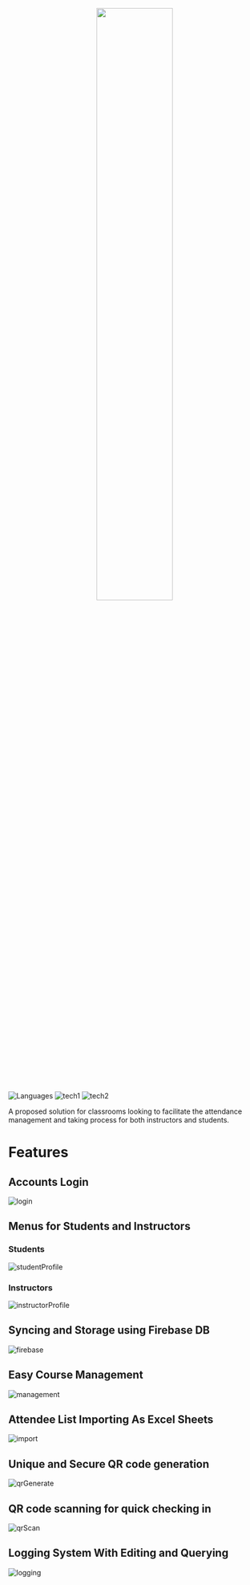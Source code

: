 <p align="center">
  <img src="https://github.com/Nizar1999/Shusseki/blob/master/screenshots/Banner.png" width = 55%; height=55% />
</p>

![Languages](https://img.shields.io/badge/-Java-grey?style=for-the-badge&logo=android&logoColor=%2303a9f4)
![tech1](https://img.shields.io/badge/-Android%20Studio-grey?style=for-the-badge&logo=androidstudio&logoColor=%2303a9f4)
![tech2](https://img.shields.io/badge/-Firebase-grey?style=for-the-badge&logo=firebase&logoColor=%2303a9f4)

A proposed solution for classrooms looking to facilitate the attendance management and taking process for both instructors and students.

# Features

## Accounts Login
![login](./screenshots/Login.png)

## Menus for Students and Instructors
### Students
![studentProfile](./screenshots/StudentProfile.png)
### Instructors
![instructorProfile](./screenshots/TeacherLogin.png)

## Syncing and Storage using Firebase DB
![firebase](./screenshots/Firebase.png)

## Easy Course Management
![management](./screenshots/CourseManagement.png)

## Attendee List Importing As Excel Sheets
![import](./screenshots/Import.png)

## Unique and Secure QR code generation
![qrGenerate](./screenshots/QRGenerate.png)

## QR code scanning for quick checking in
![qrScan](./screenshots/QRScan.png)

## Logging System With Editing and Querying
![logging](./screenshots/Logging.png)
